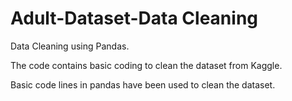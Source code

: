 # Adult-Dataset-Data Cleaning

Data Cleaning using Pandas.

The code contains basic coding to clean the dataset from Kaggle.

Basic code lines in pandas have been used to clean the dataset. 
